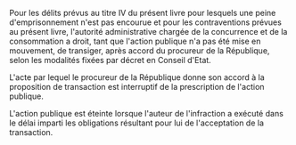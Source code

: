   
 Pour les délits prévus au titre IV du présent livre pour lesquels une peine d'emprisonnement n'est pas encourue et pour les contraventions prévues au présent livre, l'autorité administrative chargée de la concurrence et de la consommation a droit, tant que l'action publique n'a pas été mise en mouvement, de transiger, après accord du procureur de la République, selon les modalités fixées par décret en Conseil d'Etat.  

  
 L'acte par lequel le procureur de la République donne son accord à la proposition de transaction est interruptif de la prescription de l'action publique.  

  
 L'action publique est éteinte lorsque l'auteur de l'infraction a exécuté dans le délai imparti les obligations résultant pour lui de l'acceptation de la transaction.  
